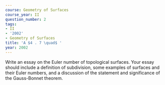 ```yaml
---
course: Geometry of Surfaces
course_year: II
question_number: 2
tags:
- II
- '2002'
- Geometry of Surfaces
title: 'A $4 . 7 \quad$ '
year: 2002
---
```



Write an essay on the Euler number of topological surfaces. Your essay should include a definition of subdivision, some examples of surfaces and their Euler numbers, and a discussion of the statement and significance of the Gauss-Bonnet theorem.